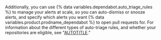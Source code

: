 Additionally, you can use {% data variables.dependabot.auto_triage_rules %} to manage your alerts at scale, so you can auto-dismiss or snooze alerts, and specify which alerts you want {% data variables.product.prodname_dependabot %} to open pull requests for. For information about the different types of auto-triage rules, and whether your repositories are eligible, see "[AUTOTITLE](/code-security/dependabot/dependabot-auto-triage-rules/about-dependabot-auto-triage-rules)."
